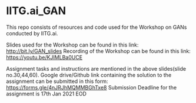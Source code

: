 # IITG.ai_GAN
This repo consists of resources and code used for the Workshop on GANs conducted by IITG.ai.

Slides used for the Workshop can be found in this link: http://bit.ly/GAN_slides
Recording of the Workshop can be found in this link: https://youtu.be/KJIMLBa0UCE

Assignment tasks and instructions are mentioned in the above slides(slide no.30,44,60). Google drive/Github link containing the solution to the assignment can be submitted in this form: https://forms.gle/4nJRJhMQMMBGhTxe8
Submission Deadline for the assignment is 17th Jan 2021 EOD
